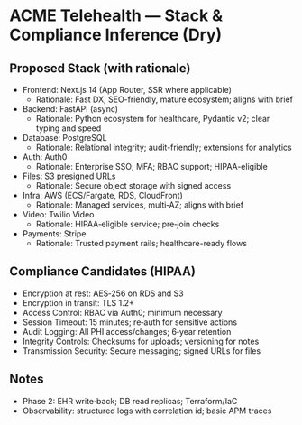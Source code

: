 # ACME Telehealth — Stack & Compliance Inference (Dry)

## Proposed Stack (with rationale)
- Frontend: Next.js 14 (App Router, SSR where applicable)
  - Rationale: Fast DX, SEO-friendly, mature ecosystem; aligns with brief
- Backend: FastAPI (async)
  - Rationale: Python ecosystem for healthcare, Pydantic v2; clear typing and speed
- Database: PostgreSQL
  - Rationale: Relational integrity; audit-friendly; extensions for analytics
- Auth: Auth0
  - Rationale: Enterprise SSO; MFA; RBAC support; HIPAA-eligible
- Files: S3 presigned URLs
  - Rationale: Secure object storage with signed access
- Infra: AWS (ECS/Fargate, RDS, CloudFront)
  - Rationale: Managed services, multi‑AZ; aligns with brief
- Video: Twilio Video
  - Rationale: HIPAA‑eligible service; pre‑join checks
- Payments: Stripe
  - Rationale: Trusted payment rails; healthcare-ready flows

## Compliance Candidates (HIPAA)
- Encryption at rest: AES‑256 on RDS and S3
- Encryption in transit: TLS 1.2+
- Access Control: RBAC via Auth0; minimum necessary
- Session Timeout: 15 minutes; re‑auth for sensitive actions
- Audit Logging: All PHI access/changes; 6‑year retention
- Integrity Controls: Checksums for uploads; versioning for notes
- Transmission Security: Secure messaging; signed URLs for files

## Notes
- Phase 2: EHR write‑back; DB read replicas; Terraform/IaC
- Observability: structured logs with correlation id; basic APM traces